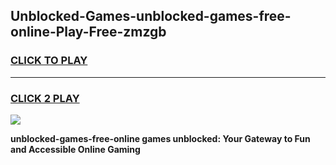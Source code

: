 
## Unblocked-Games-unblocked-games-free-online-Play-Free-zmzgb
<h3>
<a href="https://premium76.site?title=unblocked-games-free-online&ref=10A">CLICK TO PLAY</a></h3>
<hr>

<h3>
<a href="https://premium76.site?title=unblocked-games-free-online&ref=10A">CLICK 2 PLAY</a>
  
</h3>

<a href="https://premium76.site?title=unblocked-games-free-online&ref=10A"><img src="https://clearcache.store/games.png"></a>


**unblocked-games-free-online games unblocked: Your Gateway to Fun and Accessible Online Gaming**
